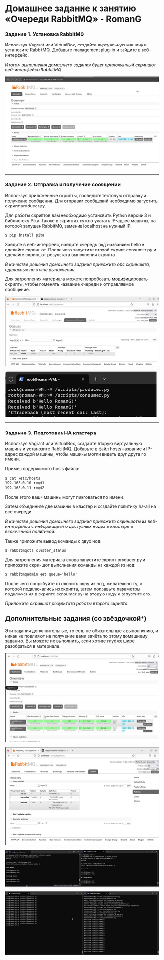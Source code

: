 # Домашнее задание к занятию  «Очереди RabbitMQ» - RomanG


### Задание 1. Установка RabbitMQ

Используя Vagrant или VirtualBox, создайте виртуальную машину и установите RabbitMQ.
Добавьте management plug-in и зайдите в веб-интерфейс.

*Итогом выполнения домашнего задания будет приложенный скриншот веб-интерфейса RabbitMQ.*

![task1](https://github.com/RomanVol1/hw-sdb/blob/main/%D0%B7%D0%B0%D0%B4%D0%B0%D0%BD%D0%B8%D0%B5_%D0%BA%D1%80%D0%BE%D0%BB%D0%B8%D0%BA1.jpg)

---

### Задание 2. Отправка и получение сообщений

Используя приложенные скрипты, проведите тестовую отправку и получение сообщения.
Для отправки сообщений необходимо запустить скрипт producer.py.

Для работы скриптов вам необходимо установить Python версии 3 и библиотеку Pika.
Также в скриптах нужно указать IP-адрес машины, на которой запущен RabbitMQ, заменив localhost на нужный IP.

```shell script
$ pip install pika
```

Зайдите в веб-интерфейс, найдите очередь под названием hello и сделайте скриншот.
После чего запустите второй скрипт consumer.py и сделайте скриншот результата выполнения скрипта

*В качестве решения домашнего задания приложите оба скриншота, сделанных на этапе выполнения.*

Для закрепления материала можете попробовать модифицировать скрипты, чтобы поменять название очереди и отправляемое сообщение.

![task2](https://github.com/RomanVol1/hw-sdb/blob/main/%D0%B7%D0%B0%D0%B4%D0%B0%D0%BD%D0%B8%D0%B5_%D0%BA%D1%80%D0%BE%D0%BB%D0%B8%D0%BA2.jpg)

![task2.1](https://github.com/RomanVol1/hw-sdb/blob/main/%D0%B7%D0%B0%D0%B4%D0%B0%D0%BD%D0%B8%D0%B5_%D0%BA%D1%80%D0%BE%D0%BB%D0%B8%D0%BA2.1.jpg)

---

### Задание 3. Подготовка HA кластера

Используя Vagrant или VirtualBox, создайте вторую виртуальную машину и установите RabbitMQ.
Добавьте в файл hosts название и IP-адрес каждой машины, чтобы машины могли видеть друг друга по имени.

Пример содержимого hosts файла:
```shell script
$ cat /etc/hosts
192.168.0.10 rmq01
192.168.0.11 rmq02
```
После этого ваши машины могут пинговаться по имени.

Затем объедините две машины в кластер и создайте политику ha-all на все очереди.

*В качестве решения домашнего задания приложите скриншоты из веб-интерфейса с информацией о доступных нодах в кластере и включённой политикой.*

Также приложите вывод команды с двух нод:

```shell script
$ rabbitmqctl cluster_status
```

Для закрепления материала снова запустите скрипт producer.py и приложите скриншот выполнения команды на каждой из нод:

```shell script
$ rabbitmqadmin get queue='hello'
```

После чего попробуйте отключить одну из нод, желательно ту, к которой подключались из скрипта, затем поправьте параметры подключения в скрипте consumer.py на вторую ноду и запустите его.

*Приложите скриншот результата работы второго скрипта.*


## Дополнительные задания (со звёздочкой*)
Эти задания дополнительные, то есть не обязательные к выполнению, и никак не повлияют на получение вами зачёта по этому домашнему заданию. Вы можете их выполнить, если хотите глубже шире разобраться в материале.

![task3](https://github.com/RomanVol1/hw-sdb/blob/main/%D0%B7%D0%B0%D0%B4%D0%B0%D0%BD%D0%B8%D0%B5_%D0%BA%D1%80%D0%BE%D0%BB%D0%B8%D0%BA3.jpg)

![task3.1](https://github.com/RomanVol1/hw-sdb/blob/main/%D0%B7%D0%B0%D0%B4%D0%B0%D0%BD%D0%B8%D0%B5_%D0%BA%D1%80%D0%BE%D0%BB%D0%B8%D0%BA3.1.jpg)

![task3.2](https://github.com/RomanVol1/hw-sdb/blob/main/%D0%B7%D0%B0%D0%B4%D0%B0%D0%BD%D0%B8%D0%B5_%D0%BA%D1%80%D0%BE%D0%BB%D0%B8%D0%BA3.2.jpg)

![task3.3](https://github.com/RomanVol1/hw-sdb/blob/main/%D0%B7%D0%B0%D0%B4%D0%B0%D0%BD%D0%B8%D0%B5_%D0%BA%D1%80%D0%BE%D0%BB%D0%B8%D0%BA3.3.jpg)


